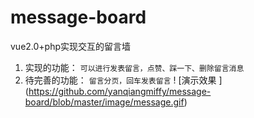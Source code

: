 # message-board
vue2.0+php实现交互的留言墙
1. 实现的功能： `可以进行发表留言，点赞、踩一下、删除留言消息`
2. 待完善的功能： `留言分页，回车发表留言`
! [演示效果 ] (https://github.com/yanqiangmiffy/message-board/blob/master/image/message.gif)
